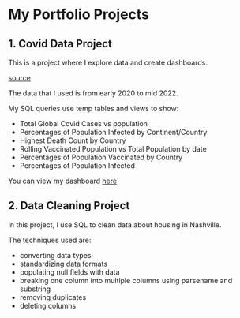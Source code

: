 # My Portfolio Projects

## **1. Covid Data Project**

This is a project where I explore data and create dashboards.

[source](https://ourworldindata.org/covid-deaths)

The data that I used is from early 2020 to mid 2022.

My SQL queries use temp tables and views to show:
- Total Global Covid Cases vs population
- Percentages of Population Infected by Continent/Country
- Highest Death Count by Country
- Rolling Vaccinated Population vs Total Population by date
- Percentages of Population Vaccinated by Country
- Percentages of Population Infected

You can view my dashboard [here](https://public.tableau.com/app/profile/andreea5048/viz/CovidDashboardDesktop_16582200848410/Dashboard1)


## **2. Data Cleaning Project**

In this project, I use SQL to clean data about housing in Nashville.

The techniques used are:
- converting data types
- standardizing data formats
- populating null fields with data
- breaking one column into multiple columns using parsename and substring
- removing duplicates
- deleting columns
